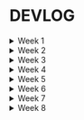 # DEVLOG

<details>

<summary>Week 1</summary>

    Setup project with cmake

    Added libraries for basic work with openGL: GLFW and GLEW
    
    Added Lodepng library for loading textures
    
    Added 3D Vector and Matrix structs with desired functionality

    Added basic support for loading, compiling and using shaders
</details>

<details>

<summary>Week 2</summary>

    Updated project structure - engine as lib, added separate Game project.

    Added simple renderer - now supporting VBO, IBO and array objects. Also supports custom shader data layout.

    Added entity component system supporting basic components - tranform, name ...

    Added scriptable components - possible to add behaviour to entity as component.
</details>

<details>

<summary>Week 3</summary>

    Added rendering system - automatically render all entities with mesh and shader components.

    Added some math classes - quaternion, mat4, vec4.

    Added camera.

    Added uniform buffer support.

    Added keyboard input support.
</details>


<details>

<summary>Week 4</summary>

    Added material class - storing shader and uniform variables.

    Added generation of ark and circle mesh with parameters.

    Added behaviour of player arch (moving around the platform)

    Added conversions between cartesian and polar/cylindrical coords.

    Added bounding box component and its visualization (so far only manual setting)

![week4_gif](/Images/Week4_all.gif)
![week4_wireframe](/Images/Week4_wireframe.png)

</details>
    

<details>

<summary>Week 5</summary>

    Nothing commited - Easter holiday.

</details>

<details>

<summary>Week 6</summary>

    Added generation of sphere mesh.

    Slightly reworked systems and component gathering - now using templated view to iterate over entities with selected components.
    
    Physics WIP 
    - added colliders (sphere, box and arc)
    - naive broad phase checking all entities with collider for AABB overlap
    - narrow phase: resolving basic colision between sphere and arc
    - implemented propagating collision information to the entity (possible to react to collision- e.g. bounce, destroying brick etc.)
    - added velocity component and its simulation
  
![week6](/Images/Week6.gif)

</details>

<details>

<summary>Week 7</summary>

    Added center bricks - working destroying by ball with gravity and stacking.

    Paddle movement included in calculation of ball bounce.

    Added sphere-sphere collision.
  
![week6](/Images/Week7.gif)

</details>

<details>

<summary>Week 8</summary>

    Nothing commited

</details>
